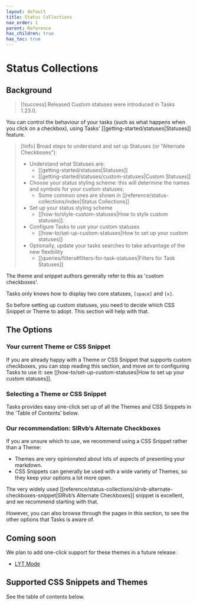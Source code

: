 ```yaml
---
layout: default
title: Status Collections
nav_order: 1
parent: Reference
has_children: true
has_toc: true
---
```


# Status Collections

## Background

> [!success] Released
Custom statuses were introduced in Tasks 1.23.0.

You can control the behaviour of your tasks (such as what happens when you click on a checkbox), using Tasks' [[getting-started/statuses|Statuses]] feature.

<!-- force a blank line --> <!-- include: snippet-statuses-overview.md -->

> [!info]
> Broad steps to understand and set up Statuses (or "Alternate Checkboxes"):
>
> - Understand what Statuses are:
>   - [[getting-started/statuses|Statuses]]
>   - [[getting-started/statuses/custom-statuses|Custom Statuses]]
> - Choose your status styling scheme: this will determine the names and symbols for your custom statuses:
>   - Some common ones are shown in [[reference/status-collections/index|Status Collections]]
> - Set up your status styling scheme
>   - [[how-to/style-custom-statuses|How to style custom statuses]].
> - Configure Tasks to use your custom statuses
>   - [[how-to/set-up-custom-statuses|How to set up your custom statuses]]
> - Optionally, update your tasks searches to take advantage of the new flexibility
>   - [[queries/filters#filters-for-task-statuses|Filters for Task Statuses]]

<!-- force a blank line --> <!-- endInclude -->

The theme and snippet authors generally refer to this as 'custom checkboxes'.

Tasks only knows how to display two core statuses, `[space]` and `[x]`.

So before setting up custom statuses, you need to decide which CSS Snippet or Theme to adopt. This section will help with that.

## The Options

### Your current Theme or CSS Snippet

If you are already happy with a Theme or CSS Snippet that supports custom checkboxes, you can stop reading this section, and move on to configuring Tasks to use it: see [[how-to/set-up-custom-statuses|How to set up your custom statuses]].

### Selecting a Theme or CSS Snippet

Tasks provides easy one-click set up of all the Themes and CSS Snippets in the 'Table of Contents' below.

### Our recommendation: SlRvb’s Alternate Checkboxes

If you are unsure which to use, we recommend using a CSS Snippet rather than a Theme:

- Themes are very opinionated about lots of aspects of presenting your markdown.
- CSS Snippets can generally be used with a wide variety of Themes, so they keep your options a lot more open.

The very widely used [[reference/status-collections/slrvb-alternate-checkboxes-snippet|SlRvb’s Alternate Checkboxes]] snippet is excellent, and we recommend starting with that.

However, you can also browse through the pages in this section, to see the other options that Tasks is aware of.

## Coming soon

We plan to add one-click support for these themes in a future release:

- [LYT Mode](https://publish.obsidian.md/hub/02+-+Community+Expansions/02.05+All+Community+Expansions/Themes/LYT+Mode)

## Supported CSS Snippets and Themes

See the table of contents below.
